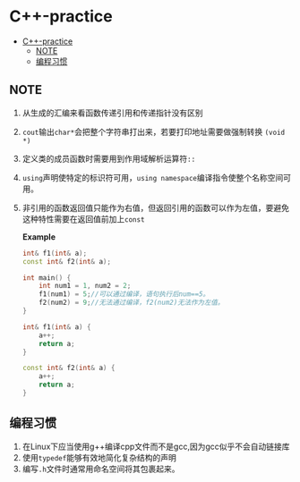 # C++-practice

- [C++-practice](#c-practice)
  - [NOTE](#note)
  - [编程习惯](#编程习惯)


## NOTE
1. 从生成的汇编来看函数传递引用和传递指针没有区别
2. `cout`输出`char*`会把整个字符串打出来，若要打印地址需要做强制转换 `(void *)`
3. 定义类的成员函数时需要用到作用域解析运算符`::`
4. `using`声明使特定的标识符可用，`using namespace`编译指令使整个名称空间可用。
5. 非引用的函数返回值只能作为右值，但返回引用的函数可以作为左值，要避免这种特性需要在返回值前加上`const`

    **Example**
    ```C++
    int& f1(int& a);
    const int& f2(int& a);

    int main() {
        int num1 = 1, num2 = 2;
        f1(num1) = 5;//可以通过编译，语句执行后num==5。
        f2(num2) = 9;//无法通过编译，f2(num2)无法作为左值。
    }

    int& f1(int& a) {
        a++;
        return a;
    }

    const int& f2(int& a) {
        a++;
        return a;
    }    
    ```
   
## 编程习惯
1. 在Linux下应当使用g++编译cpp文件而不是gcc,因为gcc似乎不会自动链接库
2. 使用`typedef`能够有效地简化复杂结构的声明
3. 编写`.h`文件时通常用命名空间将其包裹起来。